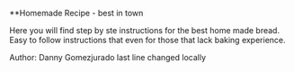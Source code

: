 **Homemade Recipe - best in town

Here you will find step by ste instructions for the best home made bread. Easy to follow instructions that even for those that lack baking experience.

Author: Danny Gomezjurado
last line changed locally